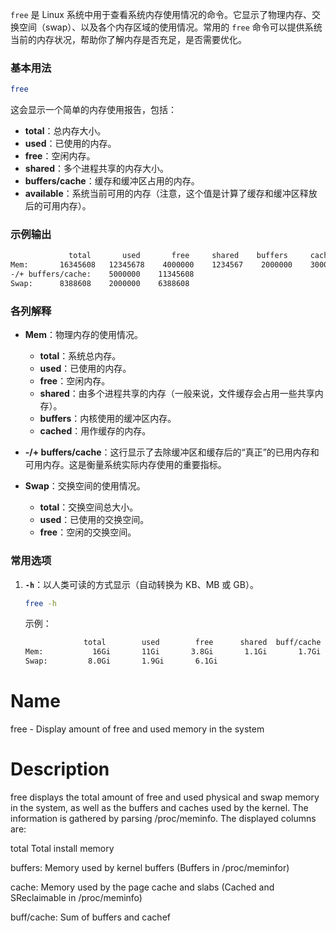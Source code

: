 `free` 是 Linux 系统中用于查看系统内存使用情况的命令。它显示了物理内存、交换空间（swap）、以及各个内存区域的使用情况。常用的 `free` 命令可以提供系统当前的内存状况，帮助你了解内存是否充足，是否需要优化。

### 基本用法

```bash
free
```

这会显示一个简单的内存使用报告，包括：

- **total**：总内存大小。
- **used**：已使用的内存。
- **free**：空闲内存。
- **shared**：多个进程共享的内存大小。
- **buffers/cache**：缓存和缓冲区占用的内存。
- **available**：系统当前可用的内存（注意，这个值是计算了缓存和缓冲区释放后的可用内存）。

### 示例输出

```bash
             total       used       free     shared    buffers     cached
Mem:       16345608   12345678    4000000    1234567    2000000    3000000
-/+ buffers/cache:    5000000    11345608
Swap:      8388608    2000000    6388608
```

### 各列解释

- **Mem**：物理内存的使用情况。
    
    - **total**：系统总内存。
    - **used**：已使用的内存。
    - **free**：空闲内存。
    - **shared**：由多个进程共享的内存（一般来说，文件缓存会占用一些共享内存）。
    - **buffers**：内核使用的缓冲区内存。
    - **cached**：用作缓存的内存。
- **-/+ buffers/cache**：这行显示了去除缓冲区和缓存后的“真正”的已用内存和可用内存。这是衡量系统实际内存使用的重要指标。
    
- **Swap**：交换空间的使用情况。
    
    - **total**：交换空间总大小。
    - **used**：已使用的交换空间。
    - **free**：空闲的交换空间。

### 常用选项

1. **`-h`**：以人类可读的方式显示（自动转换为 KB、MB 或 GB）。
    
    ```bash
    free -h
    ```
    
    示例：
    
    ```bash
                 total        used        free      shared  buff/cache   available
    Mem:           16Gi       11Gi       3.8Gi       1.1Gi       1.7Gi       4.7Gi
    Swap:         8.0Gi       1.9Gi       6.1Gi
    ```

# Name 
free - Display amount of free and used memory in the system

# Description
free displays the total amount of free and used physical and swap memory in the system, as well as the buffers and caches used by the kernel. The information is gathered by parsing /proc/meminfo. The displayed columns are:

total   Total install memory 

buffers: Memory used by kernel buffers (Buffers in /proc/meminfor)

cache: Memory used by the page cache and slabs (Cached and SReclaimable in /proc/meminfo)

buff/cache: Sum of buffers and cachef


